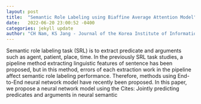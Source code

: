```yaml
---
layout: post
title:  "Semantic Role Labeling using Biaffine Average Attention Model"
date:   2022-06-20 23:00:52 -0400
categories: jekyll update
author: "CH Nam, KS Jang - Journal of the Korea Institute of Information and , 2022"
---
```

Semantic role labeling task (SRL) is to extract predicate and arguments such as agent, patient, place, time. In the previously SRL task studies, a pipeline method extracting linguistic features of sentence has been proposed, but in this method, errors of each extraction work in the pipeline affect semantic role labeling performance. Therefore, methods using End-to-End neural network model have recently been proposed. In this paper, we propose a neural network model using the 
Cites: Jointly predicting predicates and arguments in neural semantic